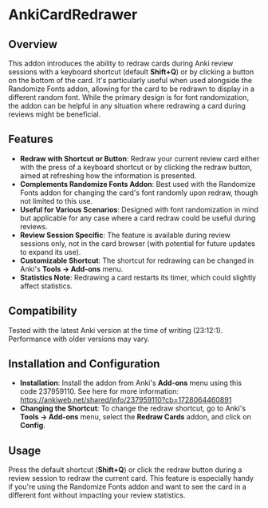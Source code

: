 # AnkiCardRedrawer

## Overview

This addon introduces the ability to redraw cards during Anki review sessions with a keyboard shortcut (default **Shift+Q**) or by clicking a button on the bottom of the card. It's particularly useful when used alongside the Randomize Fonts addon, allowing for the card to be redrawn to display in a different random font. While the primary design is for font randomization, the addon can be helpful in any situation where redrawing a card during reviews might be beneficial.

## Features

- **Redraw with Shortcut or Button**: Redraw your current review card either with the press of a keyboard shortcut or by clicking the redraw button, aimed at refreshing how the information is presented.
- **Complements Randomize Fonts Addon**: Best used with the Randomize Fonts addon for changing the card's font randomly upon redraw, though not limited to this use.
- **Useful for Various Scenarios**: Designed with font randomization in mind but applicable for any case where a card redraw could be useful during reviews.
- **Review Session Specific**: The feature is available during review sessions only, not in the card browser (with potential for future updates to expand its use).
- **Customizable Shortcut**: The shortcut for redrawing can be changed in Anki's **Tools -> Add-ons** menu.
- **Statistics Note**: Redrawing a card restarts its timer, which could slightly affect statistics.

## Compatibility

Tested with the latest Anki version at the time of writing (23:12:1). Performance with older versions may vary.

## Installation and Configuration

- **Installation**: Install the addon from Anki's **Add-ons** menu using this code 237959110. See here for more information: https://ankiweb.net/shared/info/237959110?cb=1728064460891 
- **Changing the Shortcut**: To change the redraw shortcut, go to Anki's **Tools -> Add-ons** menu, select the **Redraw Cards** addon, and click on **Config**.

## Usage

Press the default shortcut (**Shift+Q**) or click the redraw button during a review session to redraw the current card. This feature is especially handy if you're using the Randomize Fonts addon and want to see the card in a different font without impacting your review statistics.
